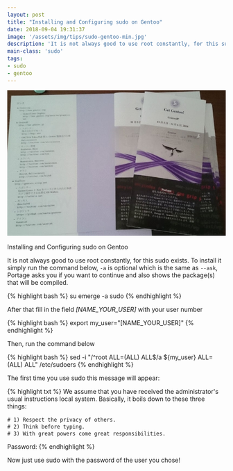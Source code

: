 ```yaml
---
layout: post
title: "Installing and Configuring sudo on Gentoo"
date: 2018-09-04 19:31:37
image: '/assets/img/tips/sudo-gentoo-min.jpg'
description: 'It is not always good to use root constantly, for this sudo exists.'
main-class: 'sudo'
tags:
- sudo
- gentoo
---
```


![Installing and Configuring sudo on Gentoo](/assets/img/tips/sudo-gentoo-min.jpg "Installing and Configuring sudo on Gentoo")

Installing and Configuring sudo on Gentoo

It is not always good to use root constantly, for this sudo exists. To install it simply run the command below, `-a` is optional which is the same as `--ask`, Portage asks you if you want to continue and also shows the package(s) that will be compiled.

{% highlight bash %}
su
emerge -a sudo
{% endhighlight %}


After that fill in the field *[NAME_YOUR_USER]* with your user number

{% highlight bash %}
export my_user="[NAME_YOUR_USER]"
{% endhighlight %}

Then, run the command below

{% highlight bash %}
sed -i "/^root ALL=(ALL) ALL$/a ${my_user} ALL=(ALL) ALL" /etc/sudoers
{% endhighlight %}

The first time you use sudo this message will appear:

{% highlight txt %}
We assume that you have received the administrator's usual instructions
local system. Basically, it boils down to these three things:

    # 1) Respect the privacy of others.
    # 2) Think before typing.
    # 3) With great powers come great responsibilities.

Password:
{% endhighlight %}

Now just use sudo with the password of the user you chose!
